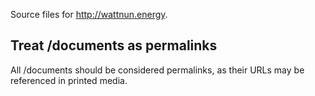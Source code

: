 Source files for http://wattnun.energy.

## Treat /documents as permalinks
All /documents should be considered permalinks, as their URLs may be referenced in printed media.
